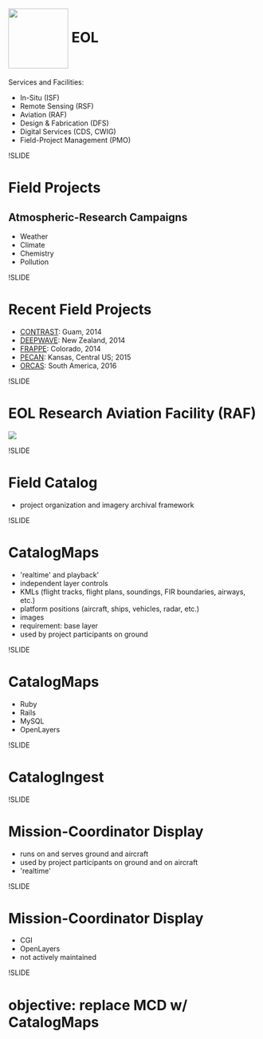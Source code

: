<!-- # NCAR Earth Observing Laboratory (EOL) -->

# <img src='images/eollogo_transparent.png' height=120px style='vertical-align:middle;'/> EOL

Services and Facilities:

- In-Situ (ISF)
- Remote Sensing (RSF)
- Aviation (RAF)
- Design & Fabrication (DFS)
- Digital Services (CDS, CWIG)
- Field-Project Management (PMO)

!SLIDE

# Field Projects

## Atmospheric-Research Campaigns

- Weather
- Climate
- Chemistry
- Pollution

!SLIDE

# Recent Field Projects

- [CONTRAST](https://www.eol.ucar.edu/field_projects/contrast): Guam, 2014
- [DEEPWAVE](https://www.eol.ucar.edu/field_projects/deepwave): New Zealand, 2014
- [FRAPPE](https://www.eol.ucar.edu/field_projects/frappe): Colorado, 2014
- [PECAN](https://www.eol.ucar.edu/field_projects/pecan): Kansas, Central US; 2015
- [ORCAS](https://www.eol.ucar.edu/field_projects/pecan): South America, 2016

!SLIDE


# EOL Research Aviation Facility (RAF)

![](images/raf_n3.png)

<!-- TODO: - pictures of GV and C-130 -->

!SLIDE

# Field Catalog

- project organization and imagery archival framework
<!-- - screenshot -->
  <!-- - `images/catalog-orcas-home.png` -->
<!-- - pictures of products: satellite, research, model -->
  <!-- - `images/products/` -->

!SLIDE

# CatalogMaps
<!-- capabilities / about -->
  <!-- - screenshot -->
- 'realtime' and playback'
- independent layer controls
- KMLs (flight tracks, flight plans, soundings, FIR boundaries, airways, etc.)
- platform positions (aircraft, ships, vehicles, radar, etc.)
- images
- requirement: base layer
- used by project participants on ground

!SLIDE

# CatalogMaps
<!-- technologies -->

- Ruby
- Rails
- MySQL
- OpenLayers

!SLIDE

# CatalogIngest

!SLIDE
# Mission-Coordinator Display

- runs on and serves ground and aircraft
- used by project participants on ground and on aircraft
- 'realtime'
<!-- - screenshot -->

!SLIDE

# Mission-Coordinator Display

- CGI
- OpenLayers
- not actively maintained

!SLIDE

# objective: replace MCD w/ CatalogMaps
